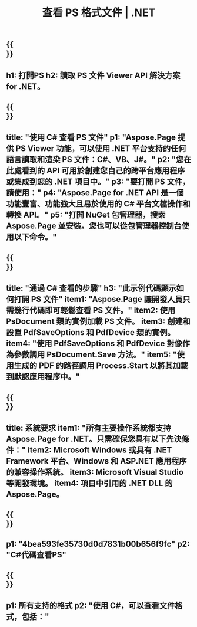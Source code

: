 ﻿---
translation: true
template: /_templates/_viewer-child-net.md
title: 查看 PS 格式文件 | .NET
url: /net/viewer/ps/
description: 打開以查看 PS 文件。用於在 .NET Framework 平台、Windows 和 ASP.NET 應用程序上加載、呈現和顯示 PS 文檔的 C# 源代碼。
informat: PS
otherformats: XPS EPS
---

{{<section banner>}}
---
h1: 打開PS
h2: 讀取 PS 文件 Viewer API 解決方案 for .NET。
---

{{<section overview>}}
---
title: "使用 C# 查看 PS 文件"
p1: "Aspose.Page 提供 PS Viewer 功能，可以使用 .NET 平台支持的任何語言讀取和渲染 PS 文件：C#、VB、J#。"
p2: "您在此處看到的 API 可用於創建您自己的跨平台應用程序或集成到您的 .NET 項目中。"
p3: "要打開 PS 文件，請使用："
p4: "Aspose.Page for .NET API 是一個功能豐富、功能強大且易於使用的 C# 平台文檔操作和轉換 API。"
p5: "打開 NuGet 包管理器，搜索 Aspose.Page 並安裝。您也可以從包管理器控制台使用以下命令。"
---

{{<section feature1>}}
---
title: "通過 C# 查看的步驟"
h3: "此示例代碼顯示如何打開 PS 文件"
item1: "Aspose.Page 讓開發人員只需幾行代碼即可輕鬆查看 PS 文件。"
item2: 使用 PsDocument 類的實例加載 PS 文件。
item3: 創建和設置 PdfSaveOptions 和 PdfDevice 類的實例。
item4: "使用 PdfSaveOptions 和 PdfDevice 對像作為參數調用 PsDocument.Save 方法。"
item5: "使用生成的 PDF 的路徑調用 Process.Start 以將其加載到默認應用程序中。"
---

{{<section feature2>}}
---
title: 系統要求
item1: "所有主要操作系統都支持 Aspose.Page for .NET。只需確保您具有以下先決條件："
item2: Microsoft Windows 或具有 .NET Framework 平台、Windows 和 ASP.NET 應用程序的兼容操作系統。
item3: Microsoft Visual Studio 等開發環境。
item4: 項目中引用的 .NET DLL 的 Aspose.Page。
---

{{<section gist>}}
---
p1: "4bea593fe35730d0d7831b00b656f9fc"
p2: "C#代碼查看PS"
---

{{<section otherformats>}}
---
p1: 所有支持的格式
p2: "使用 C#，可以查看文件格式，包括："
---

